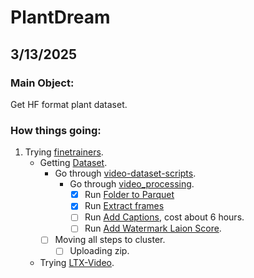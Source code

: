 # PlantDream

## 3/13/2025

### Main Object:
Get HF format plant dataset.

### How things going:

1. Trying [finetrainers](https://github.com/a-r-r-o-w/finetrainers?tab=readme-ov-file#support-matrix).
    - Getting [Dataset](https://github.com/a-r-r-o-w/finetrainers/blob/main/docs/dataset/README.md#two-file-format).
        - Go through [video-dataset-scripts](https://github.com/huggingface/video-dataset-scripts?tab=readme-ov-file#video-dataset-scripts).
            - Go through [video_processing](https://github.com/huggingface/video-dataset-scripts/tree/main/video_processing).
                - [x] Run [Folder to Parquet](https://github.com/huggingface/video-dataset-scripts/tree/main/video_processing#folder-to-parquet)
                - [x] Run [Extract frames](https://github.com/huggingface/video-dataset-scripts/tree/main/video_processing#extract-frames)
                - [ ] Run [Add Captions](https://github.com/huggingface/video-dataset-scripts/tree/main/video_processing#add-captions), cost about 6 hours.
                - [ ] Run [Add Watermark Laion Score](https://github.com/huggingface/video-dataset-scripts/tree/main/video_processing#add-watermark-laion-score).
        - [ ] Moving all steps to cluster.
            - [ ] Uploading zip.

    - Trying [LTX-Video](https://github.com/a-r-r-o-w/finetrainers/blob/main/docs/models/ltx_video.md).
